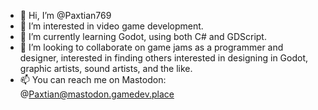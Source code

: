 - 👋 Hi, I’m @Paxtian769
- 👀 I’m interested in video game development. 
- 🌱 I’m currently learning Godot, using both C# and GDScript.
- 💞️ I’m looking to collaborate on game jams as a programmer and designer, interested in finding others interested in designing in Godot, graphic artists, sound artists, and the like.
- 📫 You can reach me on Mastodon: @Paxtian@mastodon.gamedev.place

<!---
Paxtian769/Paxtian769 is a ✨ special ✨ repository because its `README.md` (this file) appears on your GitHub profile.
You can click the Preview link to take a look at your changes.
--->
